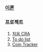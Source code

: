### [이론](./practice/)

### 프로젝트

1. [처음 CRA](./my-app/)
2. [To do list](./todo-list/)
3. [Coin Tracker]()
